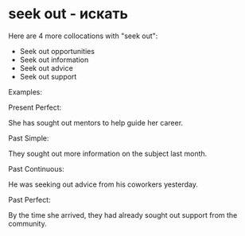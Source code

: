 # seek out - искать

Here are 4 more collocations with "seek out":

- Seek out opportunities
- Seek out information
- Seek out advice
- Seek out support

Examples:

Present Perfect:

She has sought out mentors to help guide her career.

Past Simple:

They sought out more information on the subject last month.

Past Continuous:

He was seeking out advice from his coworkers yesterday.

Past Perfect:

By the time she arrived, they had already sought out support from the community.
